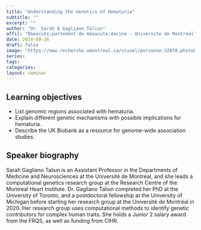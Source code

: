 ```yaml
---
title: "Understanding the Genetics of Hematuria"
subtitle: ""
excerpt: ""
author: "Dr. Sarah A Gagliano Taliun"
affil: "D&eacute;partement de m&eacute;decine - Universite de Montreal"
date: 2024-09-26
draft: false
image: "https://www.recherche.umontreal.ca/visuel/personne:32070.photoOfficielle"
series:
tags:
categories:
layout: seminar
---
```


## Learning objectives

* List genomic regions associated with hematuria.
* Explain different genetic mechanisms with possible implications for hematuria.
* Describe the UK Biobank as a resource for genome-wide association studies.

## Speaker biography

Sarah Gagliano Taliun is an Assistant Professor in the Departments of Medicine and Neurosciences at the Université de Montréal, and she leads a computational genetics research group at the Research Centre of the Montreal Heart Institute. Dr. Gagliano Taliun completed her PhD at the University of Toronto, and a postdoctoral fellowship at the University of Michigan before starting her research group at the Université de Montréal in 2020. Her research group uses computational methods to identify genetic contributors for complex human traits. She holds a Junior 2 salary award from the FRQS, as well as funding from CIHR.